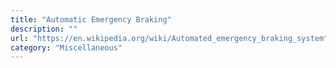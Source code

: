 ```yaml
---
title: "Automatic Emergency Braking"
description: ""
url: "https://en.wikipedia.org/wiki/Automated_emergency_braking_system"
category: "Miscellaneous"
---
```

